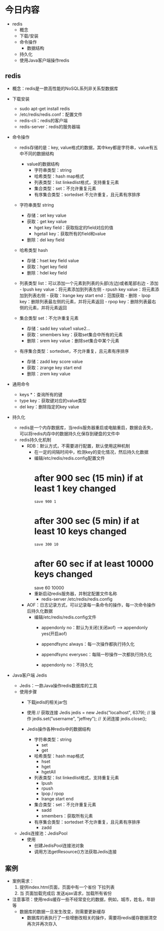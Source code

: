 # 今日内容
- redis
    - 概念
    - 下载/安装
    - 命令操作
        - 数据结构
    - 持久化
    - 使用Java客户端操作redis
    
## redis
- 概念：redis是一款高性能的NoSQL系列非关系型数据库
- 下载安装
    - sudo apt-get install redis
    - /etc/redis/redis.conf：配置文件
    - redis-cli：redis的客户端
    - redis-server：redis的服务器端
- 命令操作
    - redis存储的是：key, value格式的数据，其中key都是字符串，value有五中不同的数据结构
        - value的数据结构
            - 字符串类型：string
            - 哈希类型：hash map格式
            - 列表类型：list linkedlist格式，支持重复元素
            - 集合类型：set：不允许重复元素
            - 有序集合类型：sortedset 不允许重复，且元素有序排序
            
    - 字符串类型 string
        - 存储：set key value
        - 获取：get key value
            - hget key field：获取指定的field对应的值
            - hgetall key：获取所有的field和value
        - 删除：del key field
    
    - 哈希类型 hash
        - 存储：hset key field value
        - 获取：hget key field
        - 删除：hdel key field
        
    - 列表类型 list：可以添加一个元素到列表的头部(左边)或者尾部右边
            - 添加
                - lpush key value：将元素添加到列表左侧
                - rpush key value：将元素添加到列表右侧 
            - 获取：lrange key start end：范围获取
            - 删除
                - lpop key：删除列表最左侧的元素，并将元素返回
                - rpop key：删除列表最右侧的元素，并将元素返回
    - 集合类型 set：不允许重复元素
        - 存储：sadd key value1 value2...
        - 获取：smembers key：获取set集合中所有的元素
        - 删除：srem key value：删除set集合中某个元素
    - 有序集合类型：sortedset，不允许重复，且元素有序排序
        - 存储：zadd key score value
        - 获取：zrange key start end
        - 删除：zrem key value
    
- 通用命令
    - keys *：查询所有的键
    - type key：获取键对应的value类型
    - del key：删除指定的key value

- 持久化
    - redis是一个内存数据库，当redis服务器重启或电脑重启，数据会丢失，可以将redis内存中的数据持久化保存到硬盘的文件中
    - redis持久化机制
        - RDB：默认方式，不需要进行配置，默认使用这种机制
            - 在一定的间隔时间中，检测key的变化情况，然后持久化数据
            - 编辑/etc/redis/redis.config配置文件
                 #   after 900 sec (15 min) if at least 1 key changed
                  save 900 1
                 #   after 300 sec (5 min) if at least 10 keys changed
                  save 300 10
                 #   after 60 sec if at least 10000 keys changed
                 save 60 10000
             - 重新启动redis服务器，并制定配置文件名称
                - redis-server /etc/redis/redis.config
        - AOF：日志记录方式，可以记录每一条命令的操作，每一次命令操作后持久化数据
            - 编辑/etc/redis/redis.config文件
                - appendonly no：默认为关闭(关闭aof) --> appendonly yes(开启aof)
                
                - appendfsync always：每一次操作都执行持久化
                - appendfsync everysec：每隔一秒操作一次都执行持久化
                - appendonly no：不持久化
- Java客户端 Jedis
    - Jedis：一款Java操作redis数据库的工具
    - 使用步骤
        - 下载jedis的相关jar包
        - 使用
            // 获取连接
            Jedis jedis = new Jedis("localhost", 6379);
            // 操作
            jedis.set("username", "jeffrey");
            // 关闭连接
            jedis.close();
            
        - Jedis操作各种redis中的数据结构
            - 字符串类型：string
                - set
                - get
            - 哈希类型：hash map格式
                - hset
                - hget
                - hgetAll
            - 列表类型：list linkedlist格式，支持重复元素
                - lpush
                - rpush
                - lpop / rpop
                - lrange start end
            - 集合类型：set：不允许重复元素
                - sadd
                - smembers：获取所有元素
            - 有序集合类型：sortedset 不允许重复，且元素有序排序
                - zadd
    - Jedis连接池：JedisPool
        - 使用
            - 创建JedisPool连接池对象
            - 调用方法getResource()方法获取Jedis连接
            
## 案例
- 案例需求：
  	1. 提供index.html页面，页面中有一个省份 下拉列表
  	2. 当 页面加载完成后 发送ajax请求，加载所有省份
- 注意事项：使用redis缓存一些不经常变化的数据，例如，城市，姓名，年龄等
    - 数据库的数据一旦发生改变，则需要更新缓存
        - 数据库的表执行了一些增删改相关的操作，需要将redis缓存数据清空再次并再次存入
  	